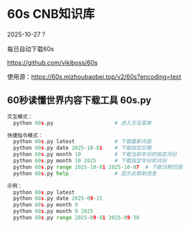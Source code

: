 # 60s CNB知识库

2025-10-27？

每日自动下载60s

https://github.com/vikiboss/60s

使用源：https://60s.mizhoubaobei.top/v2/60s?encoding=text

## 60秒读懂世界内容下载工具 60s.py

```py
交互模式：
  python 60s.py                    # 进入交互菜单

快捷指令模式：
  python 60s.py latest             # 下载最新内容
  python 60s.py date 2025-10-01    # 下载指定日期
  python 60s.py month 10           # 下载当前年份的指定月份
  python 60s.py month 10 2025      # 下载指定年份和月份
  python 60s.py range 2025-10-01 2025-10-07  # 下载日期范围
  python 60s.py help               # 显示此帮助信息

示例：
  python 60s.py latest
  python 60s.py date 2025-09-15
  python 60s.py month 9
  python 60s.py month 9 2025
  python 60s.py range 2025-09-01 2025-09-30
```